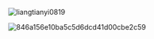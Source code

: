 <p align="left"> <img src="https://komarev.com/ghpvc/?username=liangtianyi0819&label=Profile%20views&color=0e75b6&style=flat" alt="liangtianyi0819" /> </p>

![846a156e10ba5c5d6dcd41d00cbe2c59](https://github.com/liangtianyi0819/liangtianyi0819/assets/78278453/b36b179d-0604-4878-a9b9-caa6530e1a70)


<!--
**liangtianyi0819/liangtianyi0819** is a ✨ _special_ ✨ repository because its `README.md` (this file) appears on your GitHub profile.

Here are some ideas to get you started:

- 🔭 I’m currently working on ...
- 🌱 I’m currently learning ...
- 👯 I’m looking to collaborate on ...
- 🤔 I’m looking for help with ...
- 💬 Ask me about ...
- 📫 How to reach me: ...
- 😄 Pronouns: ...
- ⚡ Fun fact: ...
-->
